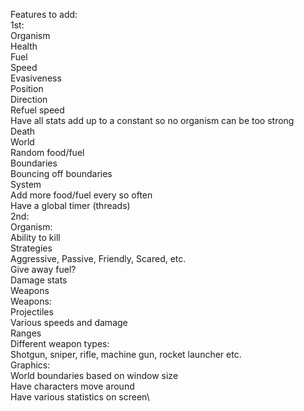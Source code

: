 Features to add:\
1st:\
  Organism\
    Health\
    Fuel\
    Speed\
    Evasiveness\
    Position\
    Direction\
    Refuel speed\
    Have all stats add up to a constant so no organism can be too strong\
    Death\
  World\
    Random food/fuel\
    Boundaries\
    Bouncing off boundaries\
  System\
    Add more food/fuel every so often\
    Have a global timer (threads)\
2nd:\
  Organism:\
    Ability to kill\
    Strategies\
      Aggressive, Passive, Friendly, Scared, etc.\
      Give away fuel?\
    Damage stats\
    Weapons\
  Weapons:\
    Projectiles\
      Various speeds and damage\
      Ranges\
    Different weapon types:\
      Shotgun, sniper, rifle, machine gun, rocket launcher etc.\
  Graphics:\
    World boundaries based on window size\
    Have characters move around\
    Have various statistics on screen\
    
      
  
    
